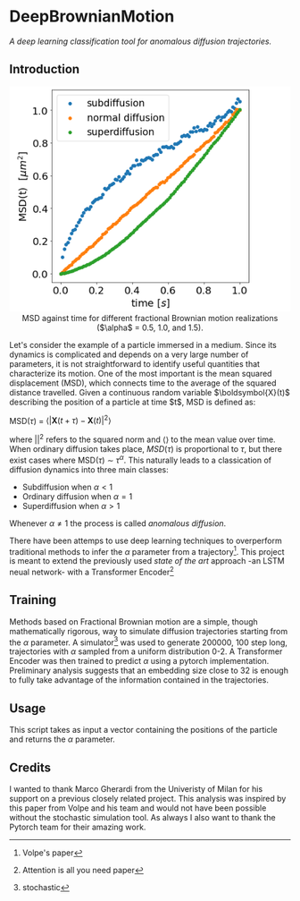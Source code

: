 # DeepBrownianMotion
*A deep learning classification tool for anomalous diffusion trajectories.*


## Introduction
<p align="center">
  <picture>
    <img src="https://github.com/matchild/DeepBrownianMotion/blob/main/media/diffusion.png">
  </picture>
    <br>
      MSD against time for different fractional Brownian motion realizations ($\alpha$ = 0.5, 1.0, and 1.5).
</p>
Let's consider the example of a particle immersed in a medium. Since its dynamics is complicated and depends on a very large number of parameters, it is not straightforward to identify useful quantities that characterize its motion. One of the most important is the mean squared displacement (MSD),  which connects time to the average of the squared distance travelled.
Given a continuous random variable $\boldsymbol{X}(t)$ describing the position of a particle at time $t$, MSD is defined as:


   $\mathrm{MSD}\left(\tau\right)$ $=$ $\langle\left|\boldsymbol{X}\left(t+\tau\right)-\boldsymbol{X}\left(t\right)\right|^2\rangle$

where $\left|\right|^2$ refers to the squared norm and $\langle\rangle$ to the mean value over time. When ordinary diffusion takes place, $MSD(\tau)$ is proportional to $\tau$, but there exist cases where $\mathrm{MSD}\left(\tau\right)$ $\sim$ $\tau^\alpha$. 
This naturally leads to a classication of diffusion dynamics into three main classes:

- Subdiffusion when $\alpha < 1$
- Ordinary diffusion when $\alpha = 1$
- Superdiffusion when $\alpha > 1$

Whenever $\alpha \neq 1$ the process is called _anomalous diffusion_.


There have been attemps to use deep learning techniques to overperform traditional methods to infer the $\alpha$ parameter from a trajectory[^1]. This project is meant to extend the previously used _state of the art_ approach -an LSTM neual network- with a Transformer Encoder[^2]


[^1]: Volpe's paper
[^2]: Attention is all you need paper

## Training
Methods based on Fractional Brownian motion are a simple, though mathematically rigorous, way to simulate diffusion trajectories starting from the $\alpha$ parameter. A simulator[^3] was used to generate 200000, 100 step long, trajectories with $\alpha$ sampled from a uniform distribution 0-2.  A Transformer Encoder was then trained to predict $\alpha$ using a pytorch implementation. Preliminary analysis suggests that an embedding size close to 32 is enough to fully take advantage of the information contained in the trajectories.

[^3]: stochastic

## Usage
This script takes as input a vector containing the positions of the particle and returns the $\alpha$ parameter.





## Credits
I wanted to thank Marco Gherardi from the Univeristy of Milan for his support on a previous closely related project. This analysis was inspired by this paper from Volpe and his team and would not have been possible without the stochastic simulation tool. As always I also want to thank the Pytorch team for their amazing work.



